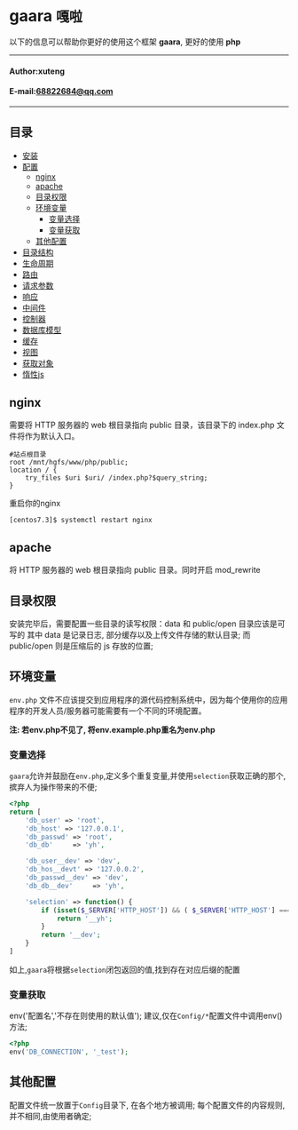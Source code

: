 **gaara** `嘎啦`
==========================
以下的信息可以帮助你更好的使用这个框架 **gaara**, 更好的使用 **php**
****
#### Author:xuteng
#### E-mail:68822684@qq.com
****
## 目录
* [安装](/helper/install.md)
* [配置](/helper/configure.md)
    * [nginx](#nginx)
    * [apache](#apache)
    * [目录权限](#目录权限)
    * [环境变量](#环境变量)
        * [变量选择](#变量选择)
        * [变量获取](#变量获取)
    * [其他配置](#其他配置)
* [目录结构](/helper/catalog.md)
* [生命周期](/helper/cycle.md)
* [路由](/helper/route.md)
* [请求参数](/helper/request.md)
* [响应](/helper/response.md)
* [中间件](/helper/middleware.md)
* [控制器](/helper/controller.md)
* [数据库模型](/helper/model.md)
* [缓存](/helper/cache.md)
* [视图](/helper/view.md)
* [获取对象](/helper/getobj.md)
* [惰性js](/helper/inertjs.md)

## nginx

需要将 HTTP 服务器的 web 根目录指向 public 目录，该目录下的 index.php 文件将作为默认入口。

``` nginx
#站点根目录
root /mnt/hgfs/www/php/public;
location / {
    try_files $uri $uri/ /index.php?$query_string;
}
```
重启你的nginx
```
[centos7.3]$ systemctl restart nginx
```
## apache

将 HTTP 服务器的 web 根目录指向 public 目录。同时开启 mod_rewrite

## 目录权限

安装完毕后，需要配置一些目录的读写权限：data 和 public/open 目录应该是可写的
其中 data 是记录日志, 部分缓存以及上传文件存储的默认目录;
而 public/open 则是压缩后的 js 存放的位置;

## 环境变量

`env.php` 文件不应该提交到应用程序的源代码控制系统中，因为每个使用你的应用程序的开发人员/服务器可能需要有一个不同的环境配置。

**注: 若env.php不见了, 将env.example.php重名为env.php**

### 变量选择

`gaara`允许并鼓励在`env.php`,定义多个重复变量,并使用`selection`获取正确的那个,摈弃人为操作带来的不便;

```php
<?php
return [
    'db_user' => 'root',
    'db_host' => '127.0.0.1',
    'db_passwd' => 'root',
    'db_db'     => 'yh',

    'db_user__dev' => 'dev',
    'db_hos__devt' => '127.0.0.2',
    'db_passwd__dev' => 'dev',
    'db_db__dev'     => 'yh',

    'selection' => function() {
        if (isset($_SERVER['HTTP_HOST']) && ( $_SERVER['HTTP_HOST'] === '121.196.222.40')) {
            return '__yh';
        }
        return '__dev';
    }
]
```
如上,`gaara`将根据`selection`闭包返回的值,找到存在对应后缀的配置

### 变量获取

env('配置名','不存在则使用的默认值');
建议,仅在`Config/*`配置文件中调用env()方法;

```php
<?php
env('DB_CONNECTION', '_test');
```

## 其他配置

配置文件统一放置于`Config`目录下, 在各个地方被调用;
每个配置文件的内容规则,并不相同,由使用者确定;
